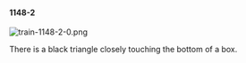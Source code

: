 #### 1148-2
![train-1148-2-0.png](https://github.com/lil-lab/nlvr/raw/master/nlvr/train/images/67/train-1148-2-0.png "train-1148-2-0.png")

There is a black triangle closely touching the bottom of a box.